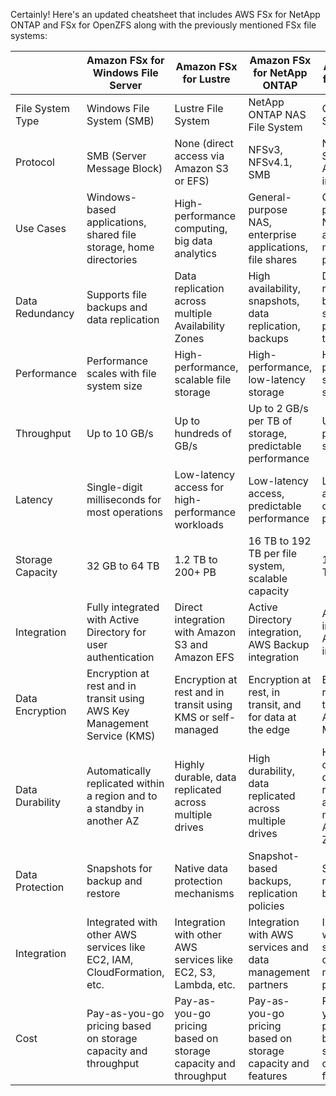 
Certainly! Here's an updated cheatsheet that includes AWS FSx for NetApp ONTAP and FSx for OpenZFS along with the previously mentioned FSx file systems:

|                      | Amazon FSx for Windows File Server                                        | Amazon FSx for Lustre                                        | Amazon FSx for NetApp ONTAP                                    | Amazon FSx for OpenZFS                                         |
|----------------------|------------------------------------------------------------------------|------------------------------------------------------------|--------------------------------------------------------------|---------------------------------------------------------------|
| File System Type     | Windows File System (SMB)                                               | Lustre File System                                          | NetApp ONTAP NAS File System                                  | OpenZFS File System                                            |
| Protocol             | SMB (Server Message Block)                                               | None (direct access via Amazon S3 or EFS)                   | NFSv3, NFSv4.1, SMB                                           | NFSv4.1, SMB, Amazon S3 integration                             |
| Use Cases            | Windows-based applications, shared file storage, home directories        | High-performance computing, big data analytics              | General-purpose NAS, enterprise applications, file shares     | General-purpose NAS, backup and restore, media processing      |
| Data Redundancy      | Supports file backups and data replication                              | Data replication across multiple Availability Zones        | High availability, snapshots, data replication, backups       | Data replication, backups, snapshots, point-in-time restores   |
| Performance          | Performance scales with file system size                                 | High-performance, scalable file storage                    | High-performance, low-latency storage                          | High-performance, scalable storage                              |
| Throughput           | Up to 10 GB/s                                                            | Up to hundreds of GB/s                                      | Up to 2 GB/s per TB of storage, predictable performance      | Up to 8 GB/s per file system                                   |
| Latency              | Single-digit milliseconds for most operations                            | Low-latency access for high-performance workloads           | Low-latency access, predictable performance                   | Low-latency access, consistent performance                      |
| Storage Capacity     | 32 GB to 64 TB                                                           | 1.2 TB to 200+ PB                                          | 16 TB to 192 TB per file system, scalable capacity           | 120 GB to 64 TB                                                |
| Integration          | Fully integrated with Active Directory for user authentication          | Direct integration with Amazon S3 and Amazon EFS            | Active Directory integration, AWS Backup integration         | Amazon S3 integration, AWS Backup integration                   |
| Data Encryption      | Encryption at rest and in transit using AWS Key Management Service (KMS)| Encryption at rest and in transit using KMS or self-managed| Encryption at rest, in transit, and for data at the edge     | Encryption at rest and in transit using AWS Key Management     |
| Data Durability      | Automatically replicated within a region and to a standby in another AZ | Highly durable, data replicated across multiple drives    | High durability, data replicated across multiple drives       | High durability, data replicated across multiple Availability Zones |
| Data Protection      | Snapshots for backup and restore                                          | Native data protection mechanisms                          | Snapshot-based backups, replication policies                  | Snapshots, replication, backups                                |
| Integration          | Integrated with other AWS services like EC2, IAM, CloudFormation, etc.  | Integration with other AWS services like EC2, S3, Lambda, etc.| Integration with AWS services and data management partners   | Integration with AWS services and data management partners     |
| Cost                 | Pay-as-you-go pricing based on storage capacity and throughput            | Pay-as-you-go pricing based on storage capacity and throughput| Pay-as-you-go pricing based on storage capacity and features | Pay-as-you-go pricing based on storage capacity and features   |

